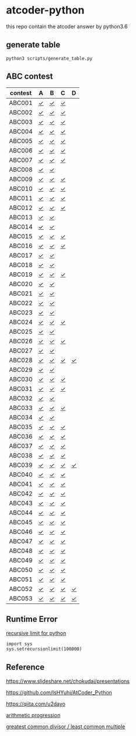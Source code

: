 # atcoder-python
this repo contain the atcoder answer by python3.6


## generate table
```
python3 scripts/generate_table.py
```

## ABC contest


|contest | A | B | C | D |
|:---:|:---:|:---:|:---:|:---:|
|ABC001|[&check;](ABC/ABC001/A.py)|[&check;](ABC/ABC001/B.py)|[&check;](ABC/ABC001/C.py)|
|ABC002|[&check;](ABC/ABC002/A.py)|[&check;](ABC/ABC002/B.py)|[&check;](ABC/ABC002/C.py)|
|ABC003|[&check;](ABC/ABC003/A.py)|[&check;](ABC/ABC003/B.py)|[&check;](ABC/ABC003/C.py)|
|ABC004|[&check;](ABC/ABC004/A.py)|[&check;](ABC/ABC004/B.py)|[&check;](ABC/ABC004/C.py)|
|ABC005|[&check;](ABC/ABC005/A.py)|[&check;](ABC/ABC005/B.py)|[&check;](ABC/ABC005/C.py)|
|ABC006|[&check;](ABC/ABC006/A.py)|[&check;](ABC/ABC006/B.py)|[&check;](ABC/ABC006/C.py)|
|ABC007|[&check;](ABC/ABC007/A.py)|[&check;](ABC/ABC007/B.py)|[&check;](ABC/ABC007/C.py)|
|ABC008|[&check;](ABC/ABC008/A.py)|[&check;](ABC/ABC008/B.py)|
|ABC009|[&check;](ABC/ABC009/A.py)|[&check;](ABC/ABC009/B.py)|[&check;](ABC/ABC009/C.py)|
|ABC010|[&check;](ABC/ABC010/A.py)|[&check;](ABC/ABC010/B.py)|[&check;](ABC/ABC010/C.py)|
|ABC011|[&check;](ABC/ABC011/A.py)|[&check;](ABC/ABC011/B.py)|[&check;](ABC/ABC011/C.py)|
|ABC012|[&check;](ABC/ABC012/A.py)|[&check;](ABC/ABC012/B.py)|[&check;](ABC/ABC012/C.py)|
|ABC013|[&check;](ABC/ABC013/A.py)|[&check;](ABC/ABC013/B.py)|
|ABC014|[&check;](ABC/ABC014/A.py)|[&check;](ABC/ABC014/B.py)|
|ABC015|[&check;](ABC/ABC015/A.py)|[&check;](ABC/ABC015/B.py)|[&check;](ABC/ABC015/C.py)|
|ABC016|[&check;](ABC/ABC016/A.py)|[&check;](ABC/ABC016/B.py)|[&check;](ABC/ABC016/C.py)|
|ABC017|[&check;](ABC/ABC017/A.py)|[&check;](ABC/ABC017/B.py)|
|ABC018|[&check;](ABC/ABC018/A.py)|[&check;](ABC/ABC018/B.py)|
|ABC019|[&check;](ABC/ABC019/A.py)|[&check;](ABC/ABC019/B.py)|[&check;](ABC/ABC019/C.py)|
|ABC020|[&check;](ABC/ABC020/A.py)|[&check;](ABC/ABC020/B.py)|
|ABC021|[&check;](ABC/ABC021/A.py)|[&check;](ABC/ABC021/B.py)|
|ABC022|[&check;](ABC/ABC022/A.py)|[&check;](ABC/ABC022/B.py)|
|ABC023|[&check;](ABC/ABC023/A.py)|[&check;](ABC/ABC023/B.py)|
|ABC024|[&check;](ABC/ABC024/A.py)|[&check;](ABC/ABC024/B.py)|[&check;](ABC/ABC024/C.py)|
|ABC025|[&check;](ABC/ABC025/A.py)|[&check;](ABC/ABC025/B.py)|
|ABC026|[&check;](ABC/ABC026/A.py)|[&check;](ABC/ABC026/B.py)|[&check;](ABC/ABC026/C.py)|
|ABC027|[&check;](ABC/ABC027/A.py)|[&check;](ABC/ABC027/B.py)|
|ABC028|[&check;](ABC/ABC028/A.py)|[&check;](ABC/ABC028/B.py)|[&check;](ABC/ABC028/C.py)|[&check;](ABC/ABC028/D.py)|
|ABC029|[&check;](ABC/ABC029/A.py)|[&check;](ABC/ABC029/B.py)|
|ABC030|[&check;](ABC/ABC030/A.py)|[&check;](ABC/ABC030/B.py)|[&check;](ABC/ABC030/C.py)|
|ABC031|[&check;](ABC/ABC031/A.py)|[&check;](ABC/ABC031/B.py)|[&check;](ABC/ABC031/C.py)|
|ABC032|[&check;](ABC/ABC032/A.py)|[&check;](ABC/ABC032/B.py)|
|ABC033|[&check;](ABC/ABC033/A.py)|[&check;](ABC/ABC033/B.py)|[&check;](ABC/ABC033/C.py)|
|ABC034|[&check;](ABC/ABC034/A.py)|[&check;](ABC/ABC034/B.py)|
|ABC035|[&check;](ABC/ABC035/A.py)|[&check;](ABC/ABC035/B.py)|[&check;](ABC/ABC035/C.py)|
|ABC036|[&check;](ABC/ABC036/A.py)|[&check;](ABC/ABC036/B.py)|[&check;](ABC/ABC036/C.py)|
|ABC037|[&check;](ABC/ABC037/A.py)|[&check;](ABC/ABC037/B.py)|[&check;](ABC/ABC037/C.py)|
|ABC038|[&check;](ABC/ABC038/A.py)|[&check;](ABC/ABC038/B.py)|[&check;](ABC/ABC038/C.py)|
|ABC039|[&check;](ABC/ABC039/A.py)|[&check;](ABC/ABC039/B.py)|[&check;](ABC/ABC039/C.py)|[&check;](ABC/ABC039/D.py)|
|ABC040|[&check;](ABC/ABC040/A.py)|[&check;](ABC/ABC040/B.py)|[&check;](ABC/ABC040/C.py)|
|ABC041|[&check;](ABC/ABC041/A.py)|[&check;](ABC/ABC041/B.py)|[&check;](ABC/ABC041/C.py)|
|ABC042|[&check;](ABC/ABC042/A.py)|[&check;](ABC/ABC042/B.py)|[&check;](ABC/ABC042/C.py)|
|ABC043|[&check;](ABC/ABC043/A.py)|[&check;](ABC/ABC043/B.py)|[&check;](ABC/ABC043/C.py)|
|ABC044|[&check;](ABC/ABC044/A.py)|[&check;](ABC/ABC044/B.py)|[&check;](ABC/ABC044/C_test.py)|
|ABC045|[&check;](ABC/ABC045/A.py)|[&check;](ABC/ABC045/B.py)|[&check;](ABC/ABC045/C.py)|
|ABC046|[&check;](ABC/ABC046/A.py)|[&check;](ABC/ABC046/B.py)|[&check;](ABC/ABC046/C_wrong.py)|
|ABC047|[&check;](ABC/ABC047/A.py)|[&check;](ABC/ABC047/B.py)|[&check;](ABC/ABC047/C.py)|
|ABC048|[&check;](ABC/ABC048/A.py)|[&check;](ABC/ABC048/B.py)|[&check;](ABC/ABC048/C.py)|
|ABC049|[&check;](ABC/ABC049/A.py)|[&check;](ABC/ABC049/B.py)|[&check;](ABC/ABC049/C.py)|
|ABC050|[&check;](ABC/ABC050/A.py)|[&check;](ABC/ABC050/B.py)|[&check;](ABC/ABC050/C.py)|
|ABC051|[&check;](ABC/ABC051/A.py)|[&check;](ABC/ABC051/B.py)|[&check;](ABC/ABC051/C.py)|
|ABC052|[&check;](ABC/ABC052/A.py)|[&check;](ABC/ABC052/B.py)|[&check;](ABC/ABC052/C.py)|[&check;](ABC/ABC052/D.py)|
|ABC053|[&check;](ABC/ABC053/A.py)|[&check;](ABC/ABC053/B.py)|[&check;](ABC/ABC053/C.py)|[&check;](ABC/ABC053/D.py)|

## Runtime Error

[recursive limit for python](https://qiita.com/drken/items/e77685614f3c6bf86f44)
```
import sys
sys.setrecursionlimit(100000)
```

## Reference
https://www.slideshare.net/chokudai/presentations

https://github.com/IsHYuhi/AtCoder_Python

https://qiita.com/u2dayo

[arithmetic progression](https://anotools.com/python/775/)

[greatest common divisor / least common multiple](https://ictsr4.com/py/m0150.html)